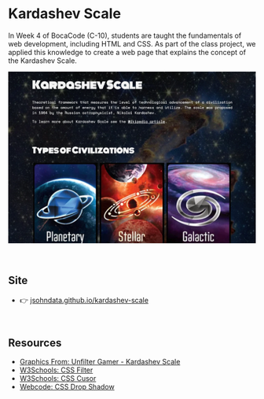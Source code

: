 # Kardashev Scale
In Week 4 of BocaCode (C-10), students are taught the fundamentals of web development, including HTML and CSS. As part of the class project, we applied this knowledge to create a web page that explains the concept of the Kardashev Scale.

[![screen shot](./src/images/readme.webp)](https://jsohndata.github.io/kardashev-scale/)

<br>

## Site
* 👉 [jsohndata.github.io/kardashev-scale](https://jsohndata.github.io/kardashev-scale/)

<br>

## Resources
* [Graphics From: Unfilter Gamer - Kardashev Scale](https://unfilteredgamer.com/review-kardashev-scale/)
* [W3Schools: CSS Filter](https://www.w3schools.com/cssref/playdemo.php?filename=playcss_filter)
* [W3Schools: CSS Cusor](https://www.w3schools.com/cssref/tryit.php?filename=trycss_cursor)
* [Webcode: CSS Drop Shadow](https://webcode.tools/generators/css/drop-shadow)
